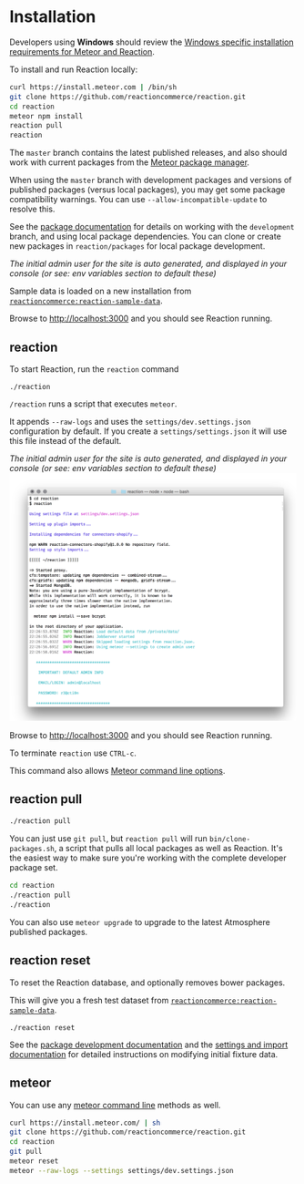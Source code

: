 # Installation

Developers using **Windows** should review the [Windows specific installation requirements for Meteor and Reaction](https://docs.reactioncommerce.com/reaction-docs/development/requirements).

To install and run Reaction locally:

```bash
curl https://install.meteor.com | /bin/sh
git clone https://github.com/reactioncommerce/reaction.git
cd reaction
meteor npm install
reaction pull
reaction
```

The `master` branch contains the latest published releases, and also should work with current packages from the [Meteor package manager](https://atmospherejs.com/).

When using the `master` branch with development packages and versions of published packages (versus local packages), you may get some package compatibility warnings. You can use `--allow-incompatible-update` to resolve this.

See the [package documentation](/developer/packages/packages.md) for details on working with the `development` branch, and using local package dependencies. You can clone or create new packages in `reaction/packages` for local package development.

_The initial admin user for the site is auto generated, and displayed in your console (or see: env variables section to default these)_

Sample data is loaded on a new installation from [`reactioncommerce:reaction-sample-data`](https://github.com/reactioncommerce/reaction/tree/development/packages/reaction-sample-data).

Browse to [http://localhost:3000](https://localhost:3000) and you should see Reaction running.

## reaction
To start Reaction, run the `reaction` command

```
./reaction
```

`/reaction` runs a script that executes `meteor`.

 It appends `--raw-logs` and uses the `settings/dev.settings.json` configuration by default. If you create a `settings/settings.json` it will use this file instead of the default.

_The initial admin user for the site is auto generated, and displayed in your console (or see: env variables section to default these)_
![](/assets/guide-installation-default-user.png)


Browse to [http://localhost:3000](https://localhost:3000) and you should see Reaction running.

To terminate `reaction` use `CTRL-c`.

This command also allows [Meteor command line options](http://docs.meteor.com/#/full/meteorhelp).

## reaction pull

```bash
./reaction pull
```

You can just use `git pull`, but `reaction pull` will run `bin/clone-packages.sh`, a script that pulls all local packages as well as Reaction. It's the easiest way to make sure you're working with the complete developer package set.

```bash
cd reaction
./reaction pull
./reaction
```

You can also use `meteor upgrade` to upgrade to the latest Atmosphere published packages.

## reaction reset
To reset the Reaction database, and optionally removes bower packages.

This will give you a fresh test dataset from [`reactioncommerce:reaction-sample-data`](https://github.com/reactioncommerce/reaction/tree/development/packages/reaction-sample-data).

```
./reaction reset
```

See the [package development documentation](/developer/packages/packages.md)  and the [settings and import documentation](/developer/core/import.md) for detailed instructions on modifying initial fixture data.

## meteor
You can use any [meteor command line](http://docs.meteor.com/#/full/commandline) methods as well.

```sh
curl https://install.meteor.com/ | sh
git clone https://github.com/reactioncommerce/reaction.git
cd reaction
git pull
meteor reset
meteor --raw-logs --settings settings/dev.settings.json
```

